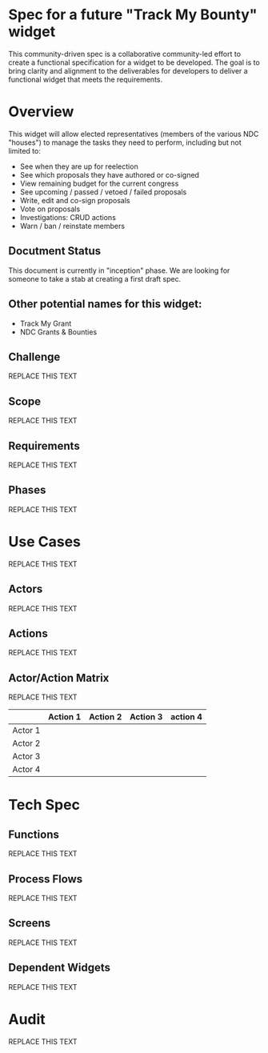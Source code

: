 # Spec for a future "Track My Bounty" widget
This community-driven spec is a collaborative community-led effort to create a functional specification for a widget to be developed. The goal is to bring clarity and alignment to the deliverables for developers to deliver a functional widget that meets the requirements.

# Overview
<!-- Describe the widget in one sentence. -->
This widget will allow elected representatives (members of the various NDC "houses") to manage the tasks they need to perform, including but not limited to:
- See when they are up for reelection
- See which proposals they have authored or co-signed
- View remaining budget for the current congress
- See upcoming / passed / vetoed / failed proposals
- Write, edit and co-sign proposals
- Vote on proposals
- Investigations: CRUD actions
- Warn / ban / reinstate members

## Docutment Status
This document is currently in "inception" phase. We are looking for someone to take a stab at creating a first draft spec.

## Other potential names for this widget:
- Track My Grant
- NDC Grants & Bounties

## Challenge
<!-- List the challenge(s) being solved by this widget -->
REPLACE THIS TEXT

## Scope
<!-- Define the scope and potential phases of the widget -->
REPLACE THIS TEXT

## Requirements
<!-- What are the Minimal Viable Requirements (MV)  the widget should meet to be considered complete? -->
REPLACE THIS TEXT

## Phases
<!-- Do the project have multiple phases? Identify a high-level summary of each phase. -->
REPLACE THIS TEXT

# Use Cases
<!-- Identify and list the collectives that will use this widget and what each one will specifically do. -->
REPLACE THIS TEXT

## Actors
<!-- List all collections that will use the widget. -->
REPLACE THIS TEXT

## Actions
<!-- List the actions each collective will take individually. -->
REPLACE THIS TEXT

## Actor/Action Matrix
<!-- Describe which action is done by which actors. Feel free to use a table format or provide your own graphics. A "swimlane process chart" often works well here. -->
REPLACE THIS TEXT

|         | Action 1 | Action 2 | Action 3 | action 4 |
| ------- | -------- | -------- | -------- | -------- |
| Actor 1 |          |          |          |          |
| Actor 2 |          |          |          |          |
| Actor 3 |          |          |          |          |
| Actor 4 |          |          |          |          |



# Tech Spec
## Functions
<!-- What functions and functionalities should the widget have -->
REPLACE THIS TEXT

## Process Flows
<!-- Describe the process flows -->
REPLACE THIS TEXT

## Screens
<!-- Describe the layout and content of the various screens within the widget -->
REPLACE THIS TEXT

## Dependent Widgets
<!-- Does the widget interact with other widgets? -->
REPLACE THIS TEXT

# Audit
<!-- Identify if this widget needs an audit. Does it store sensitive information, transfer tokens, or have a middleware layer? Consult the Security Workgroup if needed. -->
REPLACE THIS TEXT

